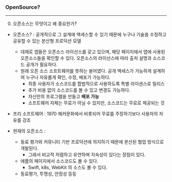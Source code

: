 ### OpenSource?
---

0. 오픈소스는 무엇이고 왜 중요한가?
- 오픈소스? : 공개적으로 그 설계에 액세스할 수 있기 때문에 누구나 기술을 수정하고 공유할 수 있는 분산형 프로덕션 모델
    + 대체로 앱들은 오픈소스 라이선스를 갖고 있으며, 해당 페이지에서 앱에 사용된 오픈소스들을 확인할 수 있다. 오픈소스의 라이선스에 따라 출처 설명과 소스코드 공개가 필요하다.
    + 원래 오픈 소스 소프트웨어를 뜻하는 용어였다. 공개 액세스가 가능하게 설계하여 누구나 자유롭게 확인, 수정, 배포가 가능하다.
        * 최종 사용자가 소스코드를 합법적으로 사용하도록 특별 라이센스로 릴리스
        * 추가 비용 없이 소스코드를 볼 수 있고 변경도 가능하다.
        * 자신만의 프로그램을 만들고 **배포 가능**
        * 소프트웨어 자체는 무료가 아닐 수 있지만, 소스코드는 무료로 제공되는 것
- 프리 소프트웨어 : 1970 해커문화에서 비롯되어 무료를 주장하기보다 사용자의 자유를 강조

- 현재의 오픈소스 :
    + 동료 평가와 커뮤니티 기반 프로덕션에 의지하기 때문에 분산된 협업 방식으로 개발된다.
        * 그래서 비교적 저렴하고 유연하며 지속성이 있다는 장점이 있다.
    + 애플의 페이지에서 소스코드도 볼 수 있다.
        * Swift, k8s, WebKit 의 소스도 볼 수 있다.
    + 동료평가, 투명성, 안정성 등등